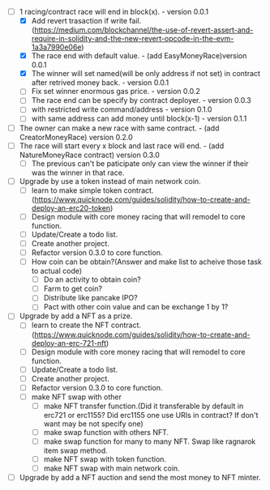 - [ ] 1 racing/contract race will end in block(x). - version 0.0.1
    - [x] Add revert trasaction if write fail.(https://medium.com/blockchannel/the-use-of-revert-assert-and-require-in-solidity-and-the-new-revert-opcode-in-the-evm-1a3a7990e06e)
    - [x] The race end with default value. - (add EasyMoneyRace)version 0.0.1
    - [x] The winner will set named(will be only address if not set) in contract after retrived money back. - version 0.0.1
    - [ ] Fix set winner enormous gas price. - version 0.0.2
    - [ ] The race end can be specify by contract deployer. - version 0.0.3
    - [ ] with restricted write command/address - version 0.1.0
    - [ ] with same address can add money until block(x-1) - version 0.1.1
- [ ] The owner can make a new race with same contract. - (add CreatorMoneyRace) version 0.2.0
- [ ] The race will start every x block and last race will end. - (add NatureMoneyRace contract) version 0.3.0
    - [ ] The previous can't be paticipate only can view the winner if their was the winner in that race.
- [ ] Upgrade by use a token instead of main network coin.
    - [ ] learn to make simple token contract.(https://www.quicknode.com/guides/solidity/how-to-create-and-deploy-an-erc20-token)
    - [ ] Design module with core money racing that will remodel to core function.
    - [ ] Update/Create a todo list.
    - [ ] Create another project.
    - [ ] Refactor version 0.3.0 to core function.
    - [ ] How coin can be obtain?(Answer and make list to acheive those task to actual code)
        - [ ] Do an activity to obtain coin?
        - [ ] Farm to get coin?
        - [ ] Distribute like pancake IPO?
        - [ ] Pact with other coin value and can be exchange 1 by 1?
- [ ] Upgrade by add a NFT as a prize.
    - [ ] learn to create the NFT contract.(https://www.quicknode.com/guides/solidity/how-to-create-and-deploy-an-erc-721-nft)
    - [ ] Design module with core money racing that will remodel to core function.
    - [ ] Update/Create a todo list.
    - [ ] Create another project.
    - [ ] Refactor version 0.3.0 to core function.
    - [ ] make NFT swap with other
        - [ ] make NFT transfer function.(Did it transferable by default in erc721 or erc1155? Did erc1155 one use URIs in contract? If don't want may be not specify one)
        - [ ] make swap function with others NFT.
        - [ ] make swap function for many to many NFT. Swap like ragnarok item swap method.
        - [ ] make NFT swap with token function.
        - [ ] make NFT swap with main network coin.
- [ ] Upgrade by add a NFT auction and send the most money to NFT minter.
